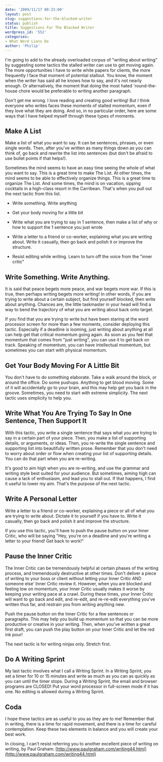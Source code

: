 ```yaml
---
date: '2009/11/17 00:33:00'
layout: post
slug: suggestions-for-the-blocked-writer
status: publish
title: Suggestions For The Blocked Writer
wordpress_id: '552'
categories:
- What Word Lions Do
author: 'Philip'
---
```


I'm going to add to the already overloaded corpus of "writing about writing" by suggesting some tactics the stalled writer can use to get moving again. The more opportunities I have to write white papers for clients, the more frequently I face that moment of potential stallout. You know, the moment when the writer has said all he knows how to say, and it's not nearly enough. Or alternatively, the moment that doing the most hated 'round-the-house chore would be preferable to writing another paragraph.

Don't get me wrong. I love reading and creating good writing! But I think everyone who writes faces these moments of stalled momentum, even if they love what they are doing. And so, in no particular order, here are some ways that I have helped myself through these types of moments.


## Make A List


Make a list of what you want to say. It can be sentences, phrases, or even single words. Then, after you've written as many things down as you can think of, go back and rewrite the list into sentences (but don't be afraid to use bullet points if that helps!).

Sometimes the mind seems to have an easy time seeing the whole of what you want to say. This is a great time to make The List. At other times, the mind seems to be able to effectively organize things. This is a great time to organize The List. And some times, the mind is on vacation, sipping cocktails in a high-class resort in the Carribean. That's when you pull out the next tactic from this list.


* Write something. Write anything




* Get your body moving for a little bit




* Write what you are trying to say in 1 sentence, then make a list of why or how to support the 1 sentence you just wrote




* Write a letter to a friend or co-worker, explaining what you are writing about. Write it casually, then go back and polish it or improve the structure.




* Resist editing while writing. Learn to turn off the voice from the "inner critic"




## Write Something. Write Anything.


It is said that peace begets more peace, and war begets more war. If this is true, then perhaps writing begets more writing! In other words, if you are trying to write about a certain subject, but find yourself blocked, then write about anything. Chances are, the little taskmaster in your head will find a way to bend the trajectory of what you are writing about back onto target.

If you find that you are trying to write but have been staring at the word processor screen for more than a few moments, consider deploying this tactic. Especially if a deadline is looming, just writing about anything at all can help get that critical momentum going again. As soon as you feel that momentum that comes from "just writing", you can use it to get back on track. Speaking of momentum, you can have intellectual momentum, but sometimes you can start with physical momentum.


## Get Your Body Moving For A Little Bit


You don't have to do something elaborate. Take a walk around the block, or around the office. Do some pushups. Anything to get blood moving. Some of it will accidentally go to your brain, and this may help get you back in the groove. Sometimes, you need to start with extreme simplicity. The next tactic uses simplicity to help you.


## Write What You Are Trying To Say In One Sentence, Then Support It


With this tactic, you write a single sentence that says what you are trying to say in a certain part of your piece. Then, you make a list of supporting details, or arguments, or ideas. Then, you re-write the single sentence and supporting list into beautifully written prose. Remember that you don't need to worry about order or flow when creating your list of supporting details. You can do that part when you are re-writing.

It's good to aim high when you are re-writing, and use the grammar and writing style best suited for your audience. But sometimes, aiming high can cause a lack of enthusiasm, and lead you to stall out. If that happens, I find it useful to lower my aim. That's the purpose of the next tactic.


## Write A Personal Letter


Write a letter to a friend or co-worker, explaining a piece or all of what you are trying to write about. Dictate it to yourself if you have to. Write it casually, then go back and polish it and improve the structure.

If you use this tactic, you'll have to push the pause button on your Inner Critic, who will be saying "Hey, you're on a deadline and you're writing a letter to your friend! Get back to work!"


## Pause the Inner Critic


The Inner Critic can be tremendously helpful at certain phases of the writing process, and tremendously destructive at other times. Don't deliver a piece of writing to your boss or client without letting your Inner Critic AND someone else' Inner Critic review it. However, when you are blocked and feeling low on momentum, your Inner Critic usually makes it worse by keeping your writing pace at a crawl. During these times, your Inner Critic will want to go back and edit, and re-edit, and re-re-edit everything you've written thus far, and restrain you from writing anything new.

Push the pause button on the Inner Critic for a few sentences or paragraphs. This may help you build up momentum so that you can be more productive or creative in your writing. Then, when you've written a great first draft, you can push the play button on your Inner Critic and let the red ink pour!

The next tactic is for writing ninjas only. Stretch first.


## Do A Writing Sprint


My last tactic involves what I call a Writing Sprint. In a Writing Sprint, you set a timer for 10 or 15 minutes and write as much as you can as quickly as you can until the timer stops. During a Writing Sprint, the email and browser programs are CLOSED! Put your word processor in full-screen mode if it has one. No editing is allowed during a Writing Sprint.


## Coda


I hope these tactics are as useful to you as they are to me! Remember that in writing, there is a time for rapid movement, and there is a time for careful contemplation. Keep these two elements in balance and you will create your best work.

In closing, I can't resist referring you to another excellent piece of writing on writing, by Paul Graham: [http://www.paulgraham.com/writing44.html](http://www.paulgraham.com/writing44.html)
